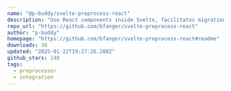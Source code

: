 ```yaml
---
name: "@p-buddy/svelte-preprocess-react"
description: "Use React components inside Svelte, facilitates migration."
repo_url: "https://github.com/bfanger/svelte-preprocess-react"
author: "p-buddy"
homepage: "https://github.com/bfanger/svelte-preprocess-react#readme"
downloads: 36
updated: "2025-01-22T19:27:26.288Z"
github_stars: 148
tags: 
  - preprocessor
  - integration
---
```

